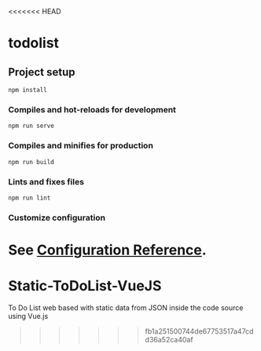 <<<<<<< HEAD
# todolist

## Project setup
```
npm install
```

### Compiles and hot-reloads for development
```
npm run serve
```

### Compiles and minifies for production
```
npm run build
```

### Lints and fixes files
```
npm run lint
```

### Customize configuration
See [Configuration Reference](https://cli.vuejs.org/config/).
=======
# Static-ToDoList-VueJS
To Do List web based with static data from JSON inside the code source using Vue.js
>>>>>>> fb1a251500744de67753517a47cdd36a52ca40af
